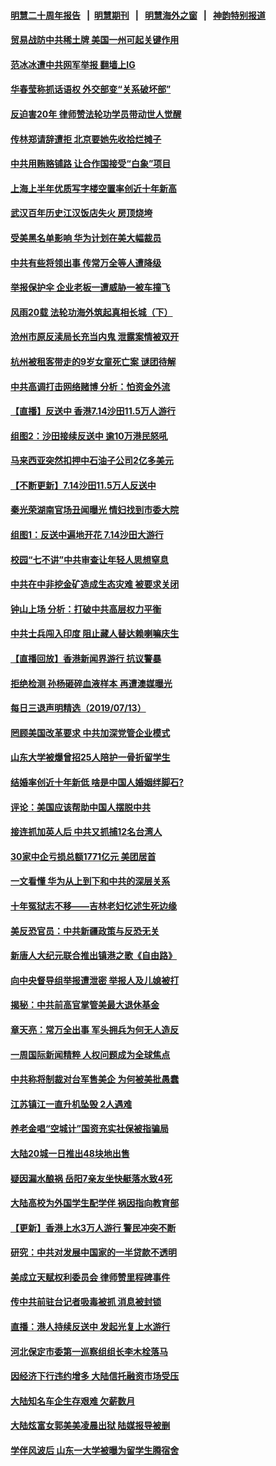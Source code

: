 #### [明慧二十周年报告](https://github.com/gfw-breaker/mh-reports/blob/master/README.md?t=07142336) &nbsp;&nbsp;|&nbsp;&nbsp;[明慧期刊](https://github.com/gfw-breaker/mh-qikan) &nbsp;&nbsp;|&nbsp;&nbsp; [明慧海外之窗](https://github.com/gfw-breaker/mh-news/blob/master/README.md?t=07142336) &nbsp;&nbsp;|&nbsp;&nbsp; [神韵特别报道](https://github.com/gfw-breaker/mh-news/blob/master/shenyun.md?t=07142336) 

#### [贸易战防中共稀土牌 美国一州可起关键作用](../pages/nsc413/n11384715.md?t=07142336) 

#### [范冰冰遭中共网军举报 翻墙上IG](../pages/nsc413/n11384637.md?t=07142336) 

#### [华春莹称抓话语权 外交部变“关系破坏部”](../pages/nsc413/n11384476.md?t=07142336) 

#### [反迫害20年 律师赞法轮功学员带动世人觉醒](../pages/nsc413/n11377412.md?t=07142336) 

#### [传林郑请辞遭拒 北京要她先收拾烂摊子](../pages/nsc413/n11384420.md?t=07142336) 

#### [中共用贿赂铺路 让合作国接受“白象”项目](../pages/nsc413/n11383936.md?t=07142336) 

#### [上海上半年优质写字楼空置率创近十年新高](../pages/nsc413/n11384196.md?t=07142336) 

#### [武汉百年历史江汉饭店失火 房顶烧垮](../pages/nsc413/n11384269.md?t=07142336) 

#### [受美黑名单影响 华为计划在美大幅裁员](../pages/nsc413/n11384251.md?t=07142336) 

#### [中共有些将领出事 传常万全等人遭降级](../pages/nsc413/n11384192.md?t=07142336) 

#### [举报保护伞 企业老板一遭威胁一被车撞飞](../pages/nsc413/n11384256.md?t=07142336) 

#### [风雨20载 法轮功海外筑起真相长城（下）](../pages/nsc413/n11374609.md?t=07142336) 


#### [沧州市原反渎局长充当内鬼 泄露案情被双开](../pages/nsc413/n11384141.md?t=07142336) 

#### [杭州被租客带走的9岁女童死亡案 谜团待解](../pages/nsc413/n11383866.md?t=07142336) 

#### [中共高调打击网络赌博 分析：怕资金外流](../pages/nsc413/n11383607.md?t=07142336) 

#### [【直播】反送中 香港7.14沙田11.5万人游行](../pages/nsc413/n11378875.md?t=07142336) 

#### [组图2：沙田接续反送中 逾10万港民怒吼](../pages/nsc413/n11383903.md?t=07142336) 

#### [马来西亚突然扣押中石油子公司2亿多美元](../pages/nsc413/n11383930.md?t=07142336) 

#### [【不断更新】7.14沙田11.5万人反送中](../pages/nsc413/n11383655.md?t=07142336) 

#### [秦光荣湖南官场丑闻曝光 情妇找到市委大院](../pages/nsc413/n11383492.md?t=07142336) 

#### [组图1：反送中遍地开花 7.14沙田大游行](../pages/nsc413/n11383682.md?t=07142336) 

#### [校园“七不讲”中共审查让年轻人思想窒息](../pages/nsc413/n11370955.md?t=07142336) 

#### [中共在中非挖金矿造成生态灾难 被要求关闭](../pages/nsc413/n11383748.md?t=07142336) 

#### [钟山上场 分析：打破中共高层权力平衡](../pages/nsc413/n11383523.md?t=07142336) 

#### [中共士兵闯入印度 阻止藏人替达赖喇嘛庆生](../pages/nsc413/n11383617.md?t=07142336) 

#### [【直播回放】香港新闻界游行 抗议警暴](../pages/nsc413/n11383367.md?t=07142336) 

#### [拒绝检测 孙杨砸碎血液样本 再遭澳媒曝光](../pages/nsc413/n11383346.md?t=07142336) 

#### [每日三退声明精选（2019/07/13）](../pages/nsc413/n11383500.md?t=07142336) 

#### [罔顾美国改革要求 中共加深党管企业模式](../pages/nsc413/n11383351.md?t=07142336) 

#### [山东大学被爆曾招25人陪护一骨折留学生](../pages/nsc413/n11383342.md?t=07142336) 

#### [结婚率创近十年新低 啥是中国人婚姻绊脚石?](../pages/nsc413/n11383288.md?t=07142336) 

#### [评论：美国应该帮助中国人摆脱中共](../pages/nsc413/n11383248.md?t=07142336) 

#### [接连抓加英人后 中共又抓捕12名台湾人](../pages/nsc413/n11383078.md?t=07142336) 

#### [30家中企亏损总额1771亿元 美团居首](../pages/nsc413/n11383213.md?t=07142336) 

#### [一文看懂 华为从上到下和中共的深层关系](../pages/nsc413/n11376981.md?t=07142336) 

#### [十年冤狱志不移——吉林老妇忆述生死边缘](../pages/nsc413/n11381933.md?t=07142336) 

#### [美反恐官员：中共新疆政策与反恐无关](../pages/nsc413/n11383182.md?t=07142336) 

#### [新唐人大纪元联合推出镇港之歌《自由路》](../pages/nsc413/n11383126.md?t=07142336) 

#### [向中央督导组举报遭泄密 举报人及儿媳被打](../pages/nsc413/n11382891.md?t=07142336) 

#### [揭秘：中共前高官掌管美最大退休基金](../pages/nsc413/n11376464.md?t=07142336) 

#### [章天亮：常万全出事 军头拥兵为何无人造反](../pages/nsc413/n11382987.md?t=07142336) 

#### [一周国际新闻精粹 人权问题成为全球焦点](../pages/nsc413/n11381196.md?t=07142336) 

#### [中共称将制裁对台军售美企 为何被美批愚蠢](../pages/nsc413/n11382921.md?t=07142336) 

#### [江苏镇江一直升机坠毁 2人遇难](../pages/nsc413/n11382878.md?t=07142336) 

#### [养老金唱“空城计”国资充实社保被指骗局](../pages/nsc413/n11382226.md?t=07142336) 


#### [大陆20城一日推出48块地出售](../pages/nsc413/n11382454.md?t=07142336) 

#### [疑因漏水酿祸 岳阳7亲友坐快艇落水致4死](../pages/nsc413/n11382754.md?t=07142336) 

#### [大陆高校为外国学生配学伴 祸因指向教育部](../pages/nsc413/n11382594.md?t=07142336) 

#### [【更新】香港上水3万人游行 警民冲突不断](../pages/nsc413/n11382393.md?t=07142336) 

#### [研究：中共对发展中国家的一半贷款不透明](../pages/nsc413/n11381968.md?t=07142336) 

#### [美成立天赋权利委员会 律师赞里程碑事件](../pages/nsc413/n11382583.md?t=07142336) 

#### [传中共前驻台记者吸毒被抓 消息被封锁](../pages/nsc413/n11382607.md?t=07142336) 

#### [直播：港人持续反送中 发起光复上水游行](../pages/nsc413/n11382577.md?t=07142336) 

#### [河北保定市委第一巡察组组长李木栓落马](../pages/nsc413/n11382561.md?t=07142336) 

#### [因经济下行违约增多 大陆信托融资市场受压](../pages/nsc413/n11382339.md?t=07142336) 

#### [大陆知名车企生存艰难 欠薪数月](../pages/nsc413/n11382418.md?t=07142336) 

#### [大陆炫富女郭美美凌晨出狱 陆媒报导被删](../pages/nsc413/n11382159.md?t=07142336) 

#### [学伴风波后 山东一大学被曝为留学生腾宿舍](../pages/nsc413/n11382251.md?t=07142336) 

